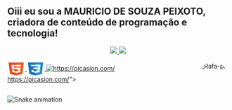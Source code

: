## Oiii eu sou a MAURICIO DE SOUZA PEIXOTO, criadora de conteúdo de programação e tecnologia!
<div align="center">
  <a href="https://github.com/Mauriciosouzzapeixoto">
  <img height="180em" src="https://github-readme-stats.vercel.app/api?username=mauriciosouzzapeixoto&show_icons=true&theme=Dark
   &include_all_commits=true&count_private=true"/>
  <img height="180em" src="https://github-readme-stats.vercel.app/api/top-langs/?username=mauriciosouzzapeixoto&show=compact&langs_count=7&theme=Dark"/>
</div>
<div style="display: inline_block"><br>
  <img align="center" alt="Rafa-HTML" height="30" width="40" src="https://raw.githubusercontent.com/devicons/devicon/master/icons/html5/html5-original.svg">
  <img align="center" alt="Rafa-CSS" height="30" width="40" src="https://raw.githubusercontent.com/devicons/devicon/master/icons/css3/css3-original.svg">
<!--
  <img align="center" alt="Rafa-Js" height="30" width="40" src="https://raw.githubusercontent.com/devicons/devicon/master/icons/javascript/javascript-plain.svg">
  <img align="center" alt="Rafa-Ts" height="30" width="40" src="https://raw.githubusercontent.com/devicons/devicon/master/icons/typescript/typescript-plain.svg">
  <img align="center" alt="Rafa-React" height="30" width="40" src="https://raw.githubusercontent.com/devicons/devicon/master/icons/react/react-original.svg">
  <img align="center" alt="Rafa-Python" height="30" width="40" src="https://raw.githubusercontent.com/devicons/devicon/master/icons/python/python-original.svg">
  <img align="center" alt="Rafa-Csharp" height="30" width="40" src="https://raw.githubusercontent.com/devicons/devicon/master/icons/csharp/csharp-original.svg">-->
  <img align="right" alt="Rafa-pic" height="150" style="border-radius:50px;" src="<a href="https://picasion.com/"><img src="https://i.picasion.com/pic91/ad41067acb40f02d3d659c400bd41b4d.gif" width="300" height="403" border="0" alt="https://picasion.com/" /></a><br /><a href="https://picasion.com/">https://picasion.com/</a>">
</div>
  
  ##
 
<div> 

  ![Snake animation](https://github.com/Mauriciosouzzapeixoto/Mauriciosouzzapeixoto/blob/output/github-contribution-grid-snake.svg)
 
</div>
